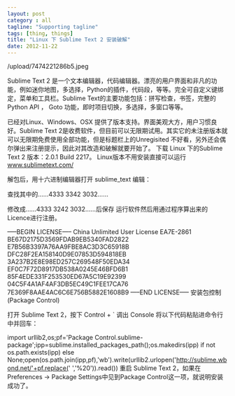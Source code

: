 ```yaml
---
layout: post
category : all
tagline: "Supporting tagline"
tags: [thing, things]
title: "Linux 下 Sublime Text 2 安装破解"
date: 2012-11-22
---
```

/upload/7474221286b5.jpeg

Sublime Text 2 是一个文本编辑器，代码编辑器。漂亮的用户界面和非凡的功能，例如迷你地图，多选择，Python的插件，代码段，等等。完全可自定义键绑定，菜单和工具栏。Sublime Text的主要功能包括：拼写检查，书签，完整的 Python API ， Goto 功能，即时项目切换，多选择，多窗口等等。

已经对Linux、Windows、OSX 提供了版本支持。界面美观大方，用户习惯良好。Sublime Text 2是收费软件，但目前可以无限期试用。其实它的未注册版本就可以无限期免费使用全部功能，但是标题栏上的Unregisited 不好看，另外还会偶尔弹出来注册提示，因此对其改造和破解就要开始了。
下载 Linux 下的Sublime Text 2 版本：2.0.1 Build 2217。
Linux版本不用安装直接可以运行
www.sublimetext.com/

解包后，用十六进制编辑器打开 sublime_text 编辑：

查找其中的……4333 3342 3032……

修改成……4333 3242 3032……后保存
运行软件然后用通过程序算出来的Licence进行注册。

—–BEGIN LICENSE—–
China
Unlimited User License
EA7E-2861
BE67D2175D3569FDAB9EB5340FAD2822
E7B56B3397A76AA9FBE8AC3D3C65918B
DFC28F2EA158140D9E07853D594818EB
3A237B2E8E98ED257C269548F50EDA34
EF0C7F72D8917DB538A0245E46BFD6B1
85F4EDE331F253530ED67A5C19E92399
04C5F4A1AF4AF3DB5EC49C1FEE17CA76
7E369F8AAE4AC6C6E756B5882E1608B9
—–END LICENSE—–
安装包控制(Package Control)

打开 Sublime Text 2，按下 Control + ` 调出 Console
将以下代码粘贴进命令行中并回车：

import urllib2,os;pf='Package Control.sublime-package';ipp=sublime.installed_packages_path();os.makedirs(ipp) if not os.path.exists(ipp) else None;open(os.path.join(ipp,pf),'wb').write(urllib2.urlopen('http://sublime.wbond.net/'+pf.replace(' ','%20')).read())
重启 Sublime Text 2，如果在 Preferences -&gt; Package Settings中见到Package Control这一项，就说明安装成功了。